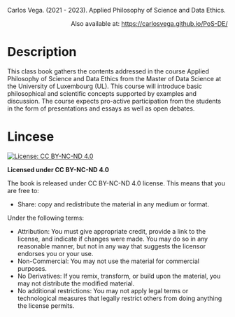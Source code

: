 Carlos Vega. (2021 - 2023). Applied Philosophy of Science and Data Ethics.

<p align="right">
    Also available at: <a href="https://carlosvega.github.io/PoS-DE//">https://carlosvega.github.io/PoS-DE/</a>
</p>

# Description

This class book gathers the contents addressed in the course Applied Philosophy of Science and Data Ethics from the Master of Data Science at the University of Luxembourg (UL). This course will introduce basic philosophical and scientific concepts supported by examples and discussion. The course expects pro-active participation from the students in the form of presentations and essays as well as open debates.

# Lincese

[![License: CC BY-NC-ND 4.0](https://img.shields.io/badge/License-CC%20BY--NC--ND%204.0-lightgrey.svg)](https://creativecommons.org/licenses/by-nc-nd/4.0/)

**Licensed under CC BY-NC-ND 4.0**

The book is released under CC BY-NC-ND 4.0 license. This means that you are free to:

- Share: copy and redistribute the material in any medium or format.

Under the following terms:

- Attribution: You must give appropriate credit, provide a link to the license, and indicate if changes were made. You may do so in any reasonable manner, but not in any way that suggests the licensor endorses you or your use.
- Non-Commercial: You may not use the material for commercial purposes.
- No Derivatives: If you remix, transform, or build upon the material, you may not distribute the modified material.
- No additional restrictions: You may not apply legal terms or technological measures that legally restrict others from doing anything the license permits.
